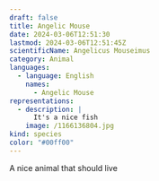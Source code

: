 ```yaml
---
draft: false
title: Angelic Mouse
date: 2024-03-06T12:51:30
lastmod: 2024-03-06T12:51:45Z
scientificName: Angelicus Mouseimus
category: Animal
languages:
  - language: English
    names:
      - Angelic Mouse
representations:
  - description: |
      It's a nice fish
    image: /1166136804.jpg
kind: species
color: "#00ff00"
---
```

A nice animal that should live
